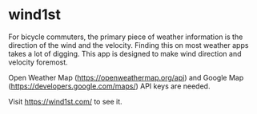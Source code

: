 # wind1st
For bicycle commuters, the primary piece of weather information is the direction of the wind and the velocity. Finding this on most weather apps takes a lot of digging. This app is designed to make wind direction and velocity foremost. 

Open Weather Map (https://openweathermap.org/api) and Google Map (https://developers.google.com/maps/) API keys are needed.

Visit https://wind1st.com/ to see it.
